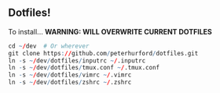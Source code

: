 ## Dotfiles!

To install... **WARNING: WILL OVERWRITE CURRENT DOTFILES**

```R
cd ~/dev  # Or wherever
git clone https://github.com/peterhurford/dotfiles.git
ln -s ~/dev/dotfiles/inputrc ~/.inputrc
ln -s ~/dev/dotfiles/tmux.conf ~/.tmux.conf
ln -s ~/dev/dotfiles/vimrc ~/.vimrc
ln -s ~/dev/dotfiles/zshrc ~/.zshrc
